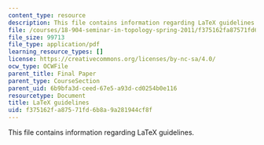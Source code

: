 ```yaml
---
content_type: resource
description: This file contains information regarding LaTeX guidelines.
file: /courses/18-904-seminar-in-topology-spring-2011/f375162fa87571fd6b8a9a281944cf8f_MIT18_904S11_latex.pdf
file_size: 99713
file_type: application/pdf
learning_resource_types: []
license: https://creativecommons.org/licenses/by-nc-sa/4.0/
ocw_type: OCWFile
parent_title: Final Paper
parent_type: CourseSection
parent_uid: 6b9bfa3d-ceed-67e5-a93d-cd0254b0e116
resourcetype: Document
title: LaTeX guidelines
uid: f375162f-a875-71fd-6b8a-9a281944cf8f
---
```

This file contains information regarding LaTeX guidelines.